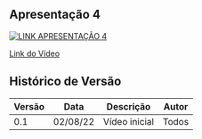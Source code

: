 ## Apresentação 4

[![LINK APRESENTAÇÃO 4](http://img.youtube.com/vi/LoZOG0bEqKs/0.jpg)]()

[Link do Vídeo]()

## Histórico de Versão

| Versão | Data | Descrição | Autor |
|--------|------|-----------|-------|
| 0.1 | 02/08/22 | Vídeo inicial | Todos |
